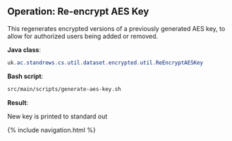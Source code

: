 ## Operation: Re-encrypt AES Key

This regenerates encrypted versions of a previously generated AES key, to allow for authorized users being added or removed.

**Java class**:

```java
uk.ac.standrews.cs.util.dataset.encrypted.util.ReEncryptAESKey
```

**Bash script**:
```sh
src/main/scripts/generate-aes-key.sh
```

**Result**:

New key is printed to standard out

{% include navigation.html %}
